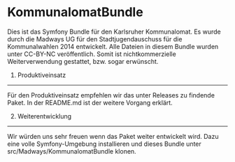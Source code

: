 KommunalomatBundle
=====================

Dies ist das Symfony Bundle für den Karlsruher Kommunalomat. Es wurde durch die Madways UG für den Stadtjugendauschuss für die Kommunalwahlen 2014 entwickelt.
Alle Dateien in diesem Bundle wurden unter CC-BY-NC veröffentlich. Somit ist nichtkommerzielle Weiterverwendung gestattet, bzw. sogar erwünscht.

1) Produktiveinsatz
-------------------

Für den Produktiveinsatz empfehlen wir das unter Releases zu findende Paket. In der README.md ist der weitere Vorgang erklärt.

2) Weiterentwicklung
--------------------

Wir würden uns sehr freuen wenn das Paket weiter entwickelt wird. Dazu eine volle Symfony-Umgebung installieren und dieses Bundle unter src/Madways/KommunalomatBundle klonen.

